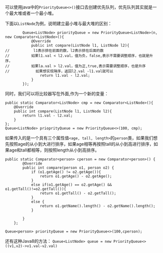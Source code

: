 可以使用java中的`PriorityQueue<>()`接口去创建优先队列，优先队列其实就是一个最大堆或者一个最小堆。


下面以`ListNode`为例，说明建立最小堆与最大堆的区别：

```
        Queue<ListNode> priorityQueue = new PriorityQueue<ListNode>(n, new Comparator<ListNode>(){
            @Override
            public int compare(ListNode l1, ListNode l2){
//           l1表示排在前面的数，l2表示排在后面的数
//          如果l1.val < l2.val，值为负，false,表示不需要调整顺序，也就是升序，
//          如果la.val > l2.val，值为正,true,表示需要调整顺序，也是升序
//            如果想实现降序，返回l2.val -l1.val就可以
                return l1.val - l2.val;
            }
        });
```



同时，我们可以将比较器写在外面,作为一个新的变量：
```
public static Comparator<ListNode> cmp = new Comparator<ListNode>(){
    @Override
    public int compare(ListNode l1, ListNode l2){
        return l1.val - l2.val;
    }
};
Queue<ListNode> prioprityQueue = new PriorityQueue<>(100, cmp);
```


如果传入的是一个具有三个属性值`<age, tall, length>`的`person`类，如果我们想先按照age的从小到大进行排序，如果age相等再按照tall的从小到高进行排序，如果age和tall都相等，则按照length从小到高排序。

```
public static Comparator<person> cperson = new Comparator<person>() {
        @Override
        public int compare(person o1, person o2) {
            if (o1.getAge() != o2.getAge()){
                return o1.getAge() - o2.getAge();
            }
            else if(o1.getAge() == o2.getAge() && o1.getTall()!=o2.getTall()){
                return o1.getTall() - o2.getTall();
            }
            else {
                return o1.getName().length() - o2.getName().length();
            }

        }
    };

Queue<person> priorityQueue = new PriorityQueue<>(100,cperson);
```



还有这种Java8的方法：
`Queue<ListNode> queue = new PriorityQueue<>((v1,v2)->v1.val-v2.val)`